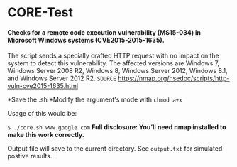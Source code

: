 # CORE-Test

#### Checks for a remote code execution vulnerability (MS15-034) in Microsoft Windows systems (CVE2015-2015-1635).

The script sends a specially crafted HTTP request with no impact on the system to detect this vulnerability. The affected versions are Windows 7, Windows Server 2008 R2, Windows 8, Windows Server 2012, Windows 8.1, and Windows Server 2012 R2. `SOURCE` https://nmap.org/nsedoc/scripts/http-vuln-cve2015-1635.html

*Save the .sh *Modify the argument's mode with `chmod a+x`

Usage of this would be:

`$ ./core.sh www.google.com`
<b>Full disclosure: You’ll need nmap installed to make this work correctly.</b>

Output file will save to the current directory. See `output.txt` for simulated postive results.
